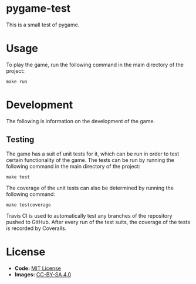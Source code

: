 # pygame-test
This is a small test of pygame.

# Usage
To play the game, run the following command in the main directory of the project:

```
make run
```

# Development
The following is information on the development of the game.

## Testing
The game has a suit of unit tests for it, which can be run in order to test certain functionality of the game. The tests can be run by running the following command in the main directory of the project:

```
make test
```

The coverage of the unit tests can also be determined by running the following command:

```
make testcoverage
```

Travis CI is used to automatically test any branches of the repository pushed to GitHub. After every run of the test suits, the coverage of the tests is recorded by Coveralls.

# License
* **Code:** [MIT License](http://opensource.org/licenses/MIT)
* **Images:** [CC-BY-SA 4.0](https://creativecommons.org/licenses/by-sa/4.0/)
